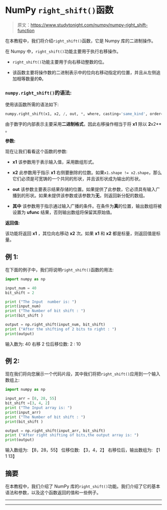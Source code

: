 # NumPy `right_shift()`函数

> 原文：<https://www.studytonight.com/numpy/numpy-right_shift-function>

在本教程中，我们将介绍`right_shift()`函数，它是 Numpy 库的二进制操作。

在 Numpy 中，`right_shift()`功能主要用于执行右移操作。

*   `right_shift()`功能主要用于向右移动整数的位。

*   该函数主要将操作数的二进制表示中的位向右移动指定的位置，并且从左侧追加相等数量的**0**。

### `numpy.right_shift()`的语法:

使用该函数所需的语法如下:

```py
numpy.right_shift(x1, x2, /, out, *, where, casting='same_kind', order='K',dtype,subok=True[, signature, extobj]) = <ufunc 'right_shift'>
```

由于数字的内部表示主要采用**二进制格式**，因此右移操作相当于将 **x1** 除以 **2**x2** 。

**参数:**

现在让我们看看这个函数的参数:

*   **x1**
    该参数用于表示输入值，采用数组形式。

*   **x2**
    此参数用于指示 **x1** 右侧要删除的位数。如果`x1.shape != x2.shape`，那么它们必须是可宽铸的一个共同的形状，并且该形状成为输出的形状。

*   **out**
    该参数主要表示结果存储的位置。如果提供了此参数，它必须具有输入广播到的形状。如果未提供该参数或该参数为**无**，则返回新分配的数组。

*   **其中**
    该参数用于指示通过输入广播的条件。在条件为**真**的位置，输出数组将被设置为 **ufunc** 结果，否则输出数组将保留其原始值。

**返回值:**

该功能将返回 **x1** ，其位向右移动 **x2** 次。如果 **x1** 和 **x2** 都是标量，则返回值是标量。

## 例 1:

在下面的例子中，我们将说明`right_shift()`函数的用法:

```py
import numpy as np

input_num = 40
bit_shift = 2

print ("The Input  number is: ")
print(input_num) 
print ("The Number of bit shift : ")
print(bit_shift )  

output = np.right_shift(input_num, bit_shift)  
print ("After the shifting of 2 bits to right : ")
print(output) 
```

输入数为:
40
右移 2 位后移位数:
2
:
10

## 例 2:

现在我们将向您展示一个代码片段，其中我们将把`right_shift()`应用到一个输入数组上:

```py
import numpy as np

input_arr = [8, 28, 55] 
bit_shift =[3, 4, 2] 
print ("The Input array is: ")
print(input_arr) 
print ("The Number of bit shift : ")
print(bit_shift )  

output = np.right_shift(input_arr, bit_shift)  
print ("After right shifting of bits,the output array is: ")
print(output) 
```

输入数组为:
【8，28，55】
位移位数:
【3，4，2】
右移位后，输出数组为:
【1 1 13】

## 摘要

在本教程中，我们介绍了 NumPy 库的`right_shift()`功能。我们介绍了它的基本语法和参数，以及这个函数返回的值和一些例子。

* * *

* * *